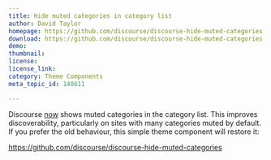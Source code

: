```yaml
---
title: Hide muted categories in category list
author: David Taylor
homepage: https://github.com/discourse/discourse-hide-muted-categories
download: https://github.com/discourse/discourse-hide-muted-categories
demo: 
thumbnail: 
license: 
license_link: 
category: Theme Components
meta_topic_id: 140611

---
```

Discourse [now](https://github.com/discourse/discourse/commit/76409145523ac33f3f77bb9e8b7104c01aa35735) shows muted categories in the category list. This improves discoverability, particularly on sites with many categories muted by default. If you prefer the old behaviour, this simple theme component will restore it:

https://github.com/discourse/discourse-hide-muted-categories